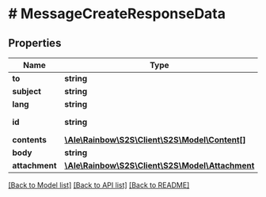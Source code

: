 # # MessageCreateResponseData

## Properties

Name | Type | Description | Notes
------------ | ------------- | ------------- | -------------
**to** | **string** | 5bc50eea4ca684544b694004 | [optional] 
**subject** | **string** | Message subject | [optional] 
**lang** | **string** | en | [optional] 
**id** | **string** | 3dfdecf6-d1e8-11e8-bbed-00146c8c2dd7 | [optional] 
**contents** | [**\Ale\Rainbow\S2S\Client\S2S\Model\Content[]**](Content.md) | list of alternative content | [optional] 
**body** | **string** | Message body | [optional] 
**attachment** | [**\Ale\Rainbow\S2S\Client\S2S\Model\Attachment**](Attachment.md) |  | [optional] 

[[Back to Model list]](../../README.md#documentation-for-models) [[Back to API list]](../../README.md#documentation-for-api-endpoints) [[Back to README]](../../README.md)


